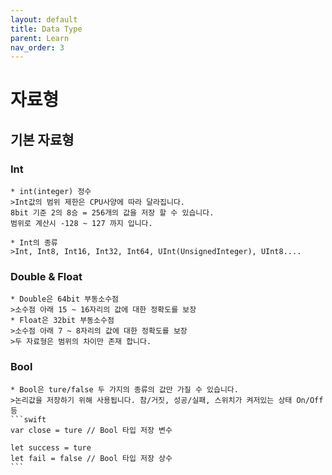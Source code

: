 ```yaml
---
layout: default
title: Data Type
parent: Learn
nav_order: 3
---
```


# 자료형

## 기본 자료형

### Int
    * int(integer) 정수
    >Int값의 범위 제한은 CPU사양에 따라 달라집니다.
    8bit 기준 2의 8승 = 256개의 값을 저장 할 수 있습니다.
    범위로 계산시 -128 ~ 127 까지 입니다.

    * Int의 종류
    >Int, Int8, Int16, Int32, Int64, UInt(UnsignedInteger), UInt8....

### Double & Float
    * Double은 64bit 부동소수점
    >소수점 아래 15 ~ 16자리의 값에 대한 정확도를 보장
    * Float은 32bit 부동소수점
    >소수점 아래 7 ~ 8자리의 값에 대한 정확도를 보장
    >두 자료형은 범위의 차이만 존재 합니다.

### Bool
    * Bool은 ture/false 두 가지의 종류의 값만 가질 수 있습니다.
    >논리값을 저장하기 위해 사용됩니다. 참/거짓, 성공/실패, 스위치가 켜저있는 상태 On/Off등
    ```swift
    var close = ture // Bool 타입 저장 변수

    let success = ture
    let fail = false // Bool 타입 저장 상수
    ```

### 
    